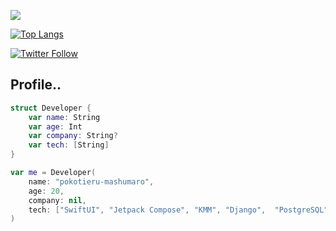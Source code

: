 
 <p align="leading">
  <a href="https://skillicons.dev">
    <img src="https://skillicons.dev/icons?i=swift,kotlin,python,django,firebase,postgres,sqlite,postman" />
  </a>
</p>

[![Top Langs](https://github-readme-stats.vercel.app/api/top-langs/?username=pokotieru-mashumaro&theme=vue-dark&show_icons=true&layout=compact)](https://github.com/mo-ri-regen/github-readme-stats)
  
[![Twitter Follow](https://img.shields.io/twitter/follow/ポコチエル?style=social)](https://twitter.com/13pGwOuvX0cONL4)

## Profile..
```swift
struct Developer {
    var name: String
    var age: Int
    var company: String?
    var tech: [String]
}

var me = Developer(
    name: "pokotieru-mashumaro",
    age: 20,
    company: nil,
    tech: ["SwiftUI", "Jetpack Compose", "KMM", "Django",  "PostgreSQL", "Firebase"]
)
```
